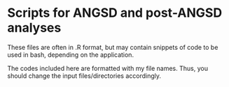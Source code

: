 # Scripts for ANGSD and post-ANGSD analyses

These files are often in .R format, but may contain snippets of code to be used in bash, depending on the application.

The codes included here are formatted with my file names. Thus, you should change the input files/directories accordingly.
